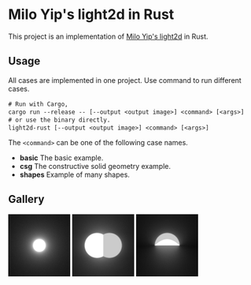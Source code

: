 # Milo Yip's light2d in Rust

This project is an implementation of [Milo Yip's light2d](https://github.com/miloyip/light2d) in Rust.

## Usage

All cases are implemented in one project. Use command to run different cases.

```shell
# Run with Cargo,
cargo run --release -- [--output <output image>] <command> [<args>]
# or use the binary directly.
light2d-rust [--output <output image>] <command> [<args>]
```

The `<command>` can be one of the following case names.

* **basic** The basic example.
* **csg** The constructive solid geometry example.
* **shapes** Example of many shapes.

## Gallery

<p>
  <img src="https://github.com/chengluyu/light2d-rust/blob/master/output/basic.png?raw=true" width="25%" />
  <img src="https://github.com/chengluyu/light2d-rust/blob/master/output/csg.png?raw=true" width="25%" />
  <img src="https://github.com/chengluyu/light2d-rust/blob/master/output/shapes.png?raw=true" width="25%" />
</p>
